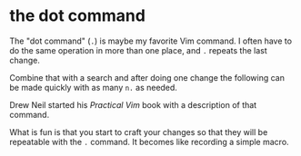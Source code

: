 # the dot command

The "dot command" (`.`) is maybe my favorite Vim command. I often have to do
the same operation in more than one place, and `.` repeats the last change.

Combine that with a search and after doing one change the following can be made
quickly with as many `n.` as needed.

Drew Neil started his _Practical Vim_ book with a description of that command.

What is fun is that you start to craft your changes so that they will be
repeatable with the `.` command. It becomes like recording a simple macro.
